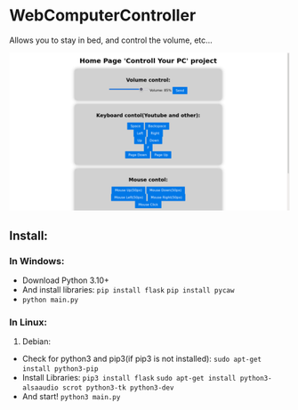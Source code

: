 # WebComputerController
Allows you to stay in bed, and control the volume, etc...

![alt-текст](https://github.com/EtherCD/WebComputerController/blob/main/assets/img-logo-2.png "Img logo")

## Install:
### In Windows:
* Download Python 3.10+
* And install libraries: `pip install flask` `pip install pycaw`
* `python main.py`
### In Linux:
1. Debian:
* Check for python3 and pip3(if pip3 is not installed): `sudo apt-get install python3-pip`
* Install Libraries: `pip3 install flask` `sudo apt-get install python3-alsaaudio scrot python3-tk python3-dev`
* And start! `python3 main.py`
